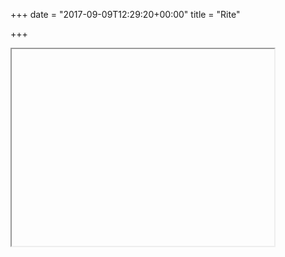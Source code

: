 +++
date = "2017-09-09T12:29:20+00:00"
title = "Rite"

+++


<iframe width="420" height="315"

src="https://www.youtube.com/embed/XGSy3_Czz8k">

</iframe>